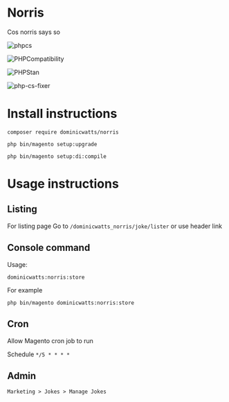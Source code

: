 # Norris

Cos norris says so

![phpcs](https://github.com/DominicWatts/Norris/workflows/phpcs/badge.svg)

![PHPCompatibility](https://github.com/DominicWatts/Norris/workflows/PHPCompatibility/badge.svg)

![PHPStan](https://github.com/DominicWatts/Norris/workflows/PHPStan/badge.svg)

![php-cs-fixer](https://github.com/DominicWatts/Norris/workflows/php-cs-fixer/badge.svg)

# Install instructions

    composer require dominicwatts/norris

    php bin/magento setup:upgrade

    php bin/magento setup:di:compile

# Usage instructions

## Listing

For listing page Go to `/dominicwatts_norris/joke/lister` or use header link

## Console command

Usage:

    dominicwatts:norris:store

For example

    php bin/magento dominicwatts:norris:store

## Cron

Allow Magento cron job to run

Schedule `*/5 * * * *`

## Admin

    Marketing > Jokes > Manage Jokes